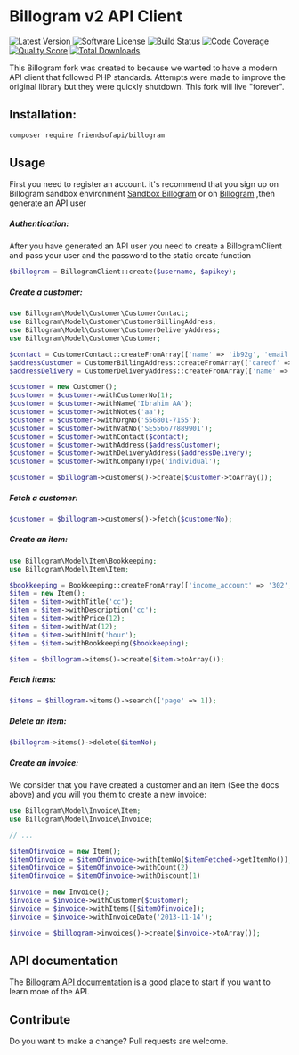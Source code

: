 Billogram v2 API Client
=======================

[![Latest Version](https://img.shields.io/github/release/FriendsOfApi/billogram.svg?style=flat-square)](https://github.com/FriendsOfApi/billogram/releases)
[![Software License](https://img.shields.io/badge/license-MIT-brightgreen.svg?style=flat-square)](LICENSE)
[![Build Status](https://img.shields.io/travis/FriendsOfApi/billogram.svg?style=flat-square)](https://travis-ci.org/FriendsOfApi/billogram)
[![Code Coverage](https://img.shields.io/scrutinizer/coverage/g/friendsofapi/billogram.svg?style=flat-square)](https://scrutinizer-ci.com/g/friendsofapi/billogram)
[![Quality Score](https://img.shields.io/scrutinizer/g/friendsofapi/billogram.svg?style=flat-square)](https://scrutinizer-ci.com/g/friendsofapi/billogram)
[![Total Downloads](https://img.shields.io/packagist/dt/friendsofapi/billogram.svg?style=flat-square)](https://packagist.org/packages/friendsofapi/billogram)


This Billogram fork was created to because we wanted to have a modern API client that followed PHP standards. Attempts were
made to improve the original library but they were quickly shutdown. This fork will live "forever". 
 
## Installation:

```bash
composer require friendsofapi/billogram
```  

## Usage 

First you need to register an account. it's recommend that you sign up on Billogram sandbox environment
[Sandbox Billogram](https://billogram.com) or on [Billogram](https://billogram.com) ,then generate an API user
    
##### Authentication:

After you have generated an API user you need to create a BillogramClient and pass your user and the password to the static create function

```php
$billogram = BillogramClient::create($username, $apikey);
```

##### Create a customer:

```php
use Billogram\Model\Customer\CustomerContact;
use Billogram\Model\Customer\CustomerBillingAddress;
use Billogram\Model\Customer\CustomerDeliveryAddress;
use Billogram\Model\Customer\Customer;

$contact = CustomerContact::createFromArray(['name' => 'ib92g', 'email' => 'ib922@gmail.com', 'phone' => '0712223344']);
$addressCustomer = CustomerBillingAddress::createFromArray(['careof' => 'ibrahim', 'use_careof_as_attention' => false, 'street_address' => 'Flygarvägen 189B', 'zipcode' => '175 69', 'city' => 'Järfälla', 'country' => 'SE']);
$addressDelivery = CustomerDeliveryAddress::createFromArray(['name' => 'ibrahim', 'street_address' => 'Flygarvägen 189B', 'careof' => 'ibrahim', 'zipcode' => '175 69', 'city' => 'Järfälla', 'country' => 'SE']);

$customer = new Customer();
$customer = $customer->withCustomerNo(1);
$customer = $customer->withName('Ibrahim AA');
$customer = $customer->withNotes('aa');
$customer = $customer->withOrgNo('556801-7155');
$customer = $customer->withVatNo('SE556677889901');
$customer = $customer->withContact($contact);
$customer = $customer->withAddress($addressCustomer);
$customer = $customer->withDeliveryAddress($addressDelivery);
$customer = $customer->withCompanyType('individual');

$customer = $billogram->customers()->create($customer->toArray());
```

##### Fetch a customer:

```php
$customer = $billogram->customers()->fetch($customerNo);    
```

##### Create an item:

```php
use Billogram\Model\Item\Bookkeeping;
use Billogram\Model\Item\Item;

$bookkeeping = Bookkeeping::createFromArray(['income_account' => '302', 'vat_account' => '303']);
$item = new Item();
$item = $item->withTitle('cc');
$item = $item->withDescription('cc');
$item = $item->withPrice(12);
$item = $item->withVat(12);
$item = $item->withUnit('hour');
$item = $item->withBookkeeping($bookkeeping);

$item = $billogram->items()->create($item->toArray());
```

##### Fetch items:

```php
$items = $billogram->items()->search(['page' => 1]);
```

##### Delete an item:

```php
$billogram->items()->delete($itemNo);
```

##### Create an invoice:

We consider that you have created a customer and an item (See the docs above) and you will you them to create a new invoice:

```php
use Billogram\Model\Invoice\Item;
use Billogram\Model\Invoice\Invoice;

// ...

$itemOfinvoice = new Item();
$itemOfinvoice = $itemOfinvoice->withItemNo($itemFetched->getItemNo());
$itemOfinvoice = $itemOfinvoice->withCount(2)
$itemOfinvoice = $itemOfinvoice->withDiscount(1)

$invoice = new Invoice();
$invoice = $invoice->withCustomer($customer);
$invoice = $invoice->withItems([$itemOfinvoice]);
$invoice = $invoice->withInvoiceDate('2013-11-14');

$invoice = $billogram->invoices()->create($invoice->toArray());
```

## API documentation

The [Billogram API documentation](https://billogram.com/api/documentation) is a good place to start if you want to 
learn more of the API. 

## Contribute

Do you want to make a change? Pull requests are welcome.

